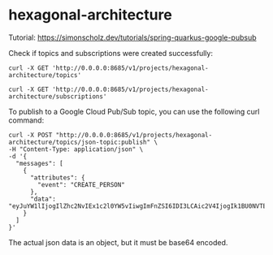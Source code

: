 # hexagonal-architecture

Tutorial: https://simonscholz.dev/tutorials/spring-quarkus-google-pubsub

Check if topics and subscriptions were created successfully:
```
curl -X GET 'http://0.0.0.0:8685/v1/projects/hexagonal-architecture/topics'

curl -X GET 'http://0.0.0.0:8685/v1/projects/hexagonal-architecture/subscriptions'
```

To publish to a Google Cloud Pub/Sub topic, you can use the following curl command:
```
curl -X POST "http://0.0.0.0:8685/v1/projects/hexagonal-architecture/topics/json-topic:publish" \
-H "Content-Type: application/json" \
-d '{
  "messages": [
    {
      "attributes": {
        "event": "CREATE_PERSON"
      },
      "data": "eyJuYW1lIjogIlZhc2NvIEx1c2l0YW5vIiwgImFnZSI6IDI3LCAic2V4IjogIk1BU0NVTElORSIsICJtYXR1cml0eSI6ICJBRFVMVCJ9"
    }
  ]
}'
```
The actual json data is an object, but it must be base64 encoded.